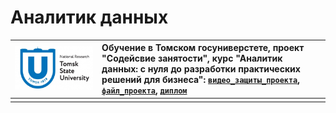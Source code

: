 # Аналитик данных

|![ТГУ](https://github.com/agvaravin/agvaravin/blob/main/pix/TGU.png)|Обучение в Томском госуниверстете, проект "Содейсвие занятости", курс "Аналитик данных: с нуля до разработки практических решений для бизнеса": [`видео_защиты_проекта`][Defence], [`файл_проекта`][Project], [`диплом`][Diplom] |
|--:|:--|
|||

[Defence]: https://1drv.ms/v/s!AnwJpS7dTX1ug6oIDXQm59dHHBNbkQ?e=6sgaMT
[Project]: AD_Tomsk_Federal_University/vkr_ad801_varavin.ipynb
[Diplom]: AD_Tomsk_Federal_University/vkr_ad801_varavin.ipynb
